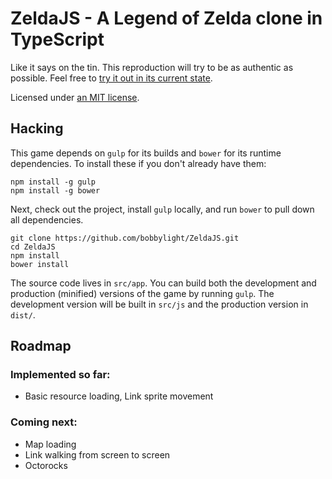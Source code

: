ZeldaJS - A Legend of Zelda clone in TypeScript
===============================================
Like it says on the tin.  This reproduction will try to be as authentic as
possible.  Feel free to [try it out in its current state](http://bobbylight.github.io/ZeldaJS/).

Licensed under [an MIT license](LICENSE.txt).

## Hacking
This game depends on `gulp` for its builds and `bower` for its runtime
dependencies.  To install these if you don't already have them:

```shell
npm install -g gulp
npm install -g bower
```

Next, check out the project, install `gulp` locally, and run `bower` to pull
down all dependencies.

```shell
git clone https://github.com/bobbylight/ZeldaJS.git
cd ZeldaJS
npm install
bower install
```

The source code lives in `src/app`.  You can build both the development and
production (minified) versions of the game by running `gulp`.  The development
version will be built in `src/js` and the production version in `dist/`.

## Roadmap

### Implemented so far:

* Basic resource loading, Link sprite movement

### Coming next:

* Map loading
* Link walking from screen to screen
* Octorocks
